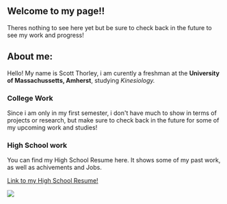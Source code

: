 ## **Welcome to my page!!**

Theres nothing to see here yet but be sure to check back in the future to see my work and progress!

## About me:
Hello! My name is Scott Thorley, i am curently a freshman at the **University of Massachussetts, Amherst**, studying *Kinesiology.*

### College Work

Since i am only in my first semester, i don't have much to show in terms of projects or research, but make sure to check back in the future for some of my upcoming work and studies!


### High School work
You can find my High School Resume here. It shows some of my past work, as well as achivements and Jobs.

[Link to my High School Resume!](https://docs.google.com/document/d/1JvG4aADz60jBfUQTHax-ootoyDarv3OQLWseobKsb4g/edit?usp=sharing)


![](images/umassicon.png)
